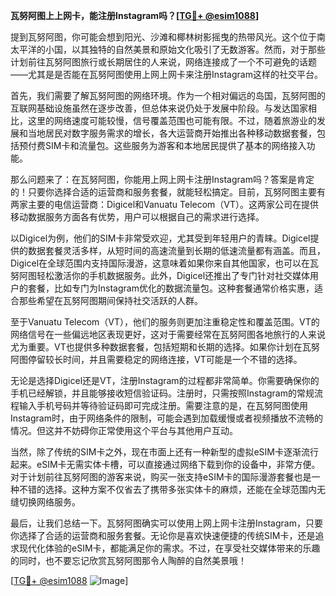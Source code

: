 **瓦努阿图上上网卡，能注册Instagram吗？[[TG💪+ @esim1088](https://t.me/s/esim1088)]**

提到瓦努阿图，你可能会想到阳光、沙滩和椰林树影摇曳的热带风光。这个位于南太平洋的小国，以其独特的自然美景和原始文化吸引了无数游客。然而，对于那些计划前往瓦努阿图旅行或长期居住的人来说，网络连接成了一个不可避免的话题——尤其是是否能在瓦努阿图使用上网上网卡来注册Instagram这样的社交平台。

首先，我们需要了解瓦努阿图的网络环境。作为一个相对偏远的岛国，瓦努阿图的互联网基础设施虽然在逐步改善，但总体来说仍处于发展中阶段。与发达国家相比，这里的网络速度可能较慢，信号覆盖范围也可能有限。不过，随着旅游业的发展和当地居民对数字服务需求的增长，各大运营商开始推出各种移动数据套餐，包括预付费SIM卡和流量包。这些服务为游客和本地居民提供了基本的网络接入功能。

那么问题来了：在瓦努阿图，你能用上网上网卡注册Instagram吗？答案是肯定的！只要你选择合适的运营商和服务套餐，就能轻松搞定。目前，瓦努阿图主要有两家主要的电信运营商：Digicel和Vanuatu Telecom（VT）。这两家公司在提供移动数据服务方面各有优势，用户可以根据自己的需求进行选择。

以Digicel为例，他们的SIM卡非常受欢迎，尤其受到年轻用户的青睐。Digicel提供的数据套餐灵活多样，从短时间的高速流量到长期的低速流量都有涵盖。而且，Digicel在全球范围内支持国际漫游，这意味着如果你来自其他国家，也可以在瓦努阿图轻松激活你的手机数据服务。此外，Digicel还推出了专门针对社交媒体用户的套餐，比如专门为Instagram优化的数据流量包。这种套餐通常价格实惠，适合那些希望在瓦努阿图期间保持社交活跃的人群。

至于Vanuatu Telecom（VT），他们的服务则更加注重稳定性和覆盖范围。VT的网络信号在一些偏远地区表现更好，这对于需要经常在瓦努阿图各地旅行的人来说尤为重要。VT也提供多种数据套餐，包括短期和长期的选择。如果你计划在瓦努阿图停留较长时间，并且需要稳定的网络连接，VT可能是一个不错的选择。

无论是选择Digicel还是VT，注册Instagram的过程都非常简单。你需要确保你的手机已经解锁，并且能够接收短信验证码。注册时，只需按照Instagram的常规流程输入手机号码并等待验证码即可完成注册。需要注意的是，在瓦努阿图使用Instagram时，由于网络条件的限制，可能会遇到加载缓慢或者视频播放不流畅的情况。但这并不妨碍你正常使用这个平台与其他用户互动。

当然，除了传统的SIM卡之外，现在市面上还有一种新型的虚拟eSIM卡逐渐流行起来。eSIM卡无需实体卡槽，可以直接通过网络下载到你的设备中，非常方便。对于计划前往瓦努阿图的游客来说，购买一张支持eSIM卡的国际漫游套餐也是一种不错的选择。这种方案不仅省去了携带多张实体卡的麻烦，还能在全球范围内无缝切换网络服务。

最后，让我们总结一下。瓦努阿图确实可以使用上网上网卡注册Instagram，只要你选择了合适的运营商和服务套餐。无论你是喜欢快速便捷的传统SIM卡，还是追求现代化体验的eSIM卡，都能满足你的需求。不过，在享受社交媒体带来的乐趣的同时，也不要忘记欣赏瓦努阿图那令人陶醉的自然美景哦！

[[TG💪+ @esim1088](https://t.me/s/esim1088) ![Image](https://i.postimg.cc/4NQfJmqS/Snipaste-2025-05-13-00-14-12.png)]